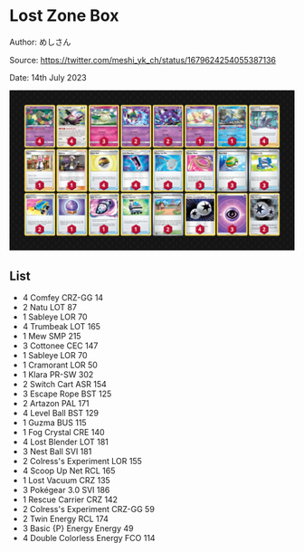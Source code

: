 # Lost Zone Box

Author: めしさん

Source: <https://twitter.com/meshi_yk_ch/status/1679624254055387136>

Date: 14th July 2023

![decklist](../../images/PAL/Lost%20Zone%20Box/4-%20Lost%20Zone%20Box.png)

## List

* 4 Comfey CRZ-GG 14
* 2 Natu LOT 87
* 1 Sableye LOR 70
* 4 Trumbeak LOT 165
* 1 Mew SMP 215
* 3 Cottonee CEC 147
* 1 Sableye LOR 70
* 1 Cramorant LOR 50
* 1 Klara PR-SW 302
* 2 Switch Cart ASR 154
* 3 Escape Rope BST 125
* 2 Artazon PAL 171
* 4 Level Ball BST 129
* 1 Guzma BUS 115
* 1 Fog Crystal CRE 140
* 4 Lost Blender LOT 181
* 3 Nest Ball SVI 181
* 2 Colress's Experiment LOR 155
* 4 Scoop Up Net RCL 165
* 1 Lost Vacuum CRZ 135
* 3 Pokégear 3.0 SVI 186
* 1 Rescue Carrier CRZ 142
* 2 Colress's Experiment CRZ-GG 59
* 2 Twin Energy RCL 174
* 3 Basic {P} Energy Energy 49
* 4 Double Colorless Energy FCO 114
